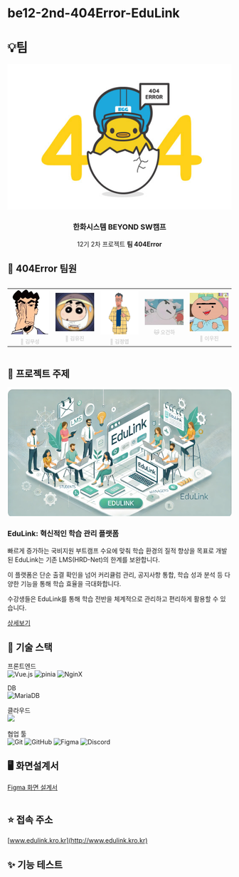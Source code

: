 # be12-2nd-404Error-EduLink

# 💡팀

<div align=center>
  <img src="./images/team.png" /> <br>
    <h3>한화시스템 BEYOND SW캠프 </h3>
    <p>12기 2차 프로젝트 <strong>팀 404Error</strong></p>
</div>


## 🤚 404Error 팀원
<div style="display: flex; justify-content: center;">
  <table  align="center">
    <tbody>
      <tr>
        <td align="center"><a href="https://github.com/museongkim0" style="text-decoration: none; color: lightgray;"><img src="./images/팀원소개/ms.jpg" width="100px;" height="100px;" background-size="cover;" alt=""/><br /><sub><b> 🐯 김무성</b></sub></a><br /></td>
        <td align="center"><a href="https://github.com/kuj7882" style="text-decoration: none; color: lightgray;"><img src="./images/팀원소개/yj.jpg" width="100px;"  alt=""/><br /><sub><b> 🐶 김유진</b></sub></a><br /></td>
        <td align="center"><a href="https://github.com/GoodLeaf" style="text-decoration: none; color: lightgray;"><img src="./images/팀원소개/jy.png" width="100px;" height="100px;" alt=""/><br /><sub><b> 🐺 김정엽</b></sub></a><br /></td>
        <td align="center"><a href="https://github.com/gunha0405" style="text-decoration: none; color: lightgray;"><img src="./images/팀원소개/gh.jpg" width="100px;" alt=""/><br /><sub><b> 🐱 오건하</b></sub></a><br /></td>
        <td align="center"><a href="https://github.com/leewoojin12" style="text-decoration: none; color: lightgray;"><img src="./images/팀원소개/wj.jpg" width="100px;" alt=""/><br /><sub><b> 🦁 이우진</b></sub></a><br /></td>
      </tr>
    </tbody>
  </table>
</div>

## 📌 프로젝트 주제 
<div align="center">
    <img src="./images/service.png" /> <br>
</div>


### EduLink: 혁신적인 학습 관리 플랫폼
빠르게 증가하는 국비지원 부트캠프 수요에 맞춰 학습 환경의 질적 향상을 목표로 개발된 EduLink는 기존 LMS(HRD-Net)의 한계를 보완합니다.   

이 플랫폼은 단순 출결 확인을 넘어 커리큘럼 관리, 공지사항 통합, 학습 성과 분석 등 다양한 기능을 통해 학습 효율을 극대화합니다.   

수강생들은 EduLink를 통해 학습 전반을 체계적으로 관리하고 편리하게 활용할 수 있습니다.

[상세보기](https://github.com/beyond-sw-camp/be12-1st-404Error-EduLink/blob/main/README.md)

## 🔧 기술 스택
프론트엔드  
![Vue.js](https://img.shields.io/badge/vue.js-%2335495e.svg?style=for-the-badge&logo=vuedotjs&logoColor=%234FC08D) 
![pinia](https://img.shields.io/badge/Pinia-f7d336?style=for-the-badge&logo=pinia&logoColor=white) 
![NginX](https://img.shields.io/badge/NginX-009639?style=for-the-badge&logo=nginx&logoColor=white)  
<!-- 백엔드  
![](https://img.shields.io/badge/Spring%20Boot-6DB33F?style=for-the-badge&logo=Spring-Boot&logoColor=white) ![](https://img.shields.io/badge/Spring_Security-6DB33F?style=for-the-badge&logo=Spring-Security&logoColor=white) ![JWT](https://img.shields.io/badge/JWT-%232F7D32.svg?style=for-the-badge&logo=json-web-tokens&logoColor=white)  
DB   -->
DB<br>
![MariaDB](https://img.shields.io/badge/MariaDB-003545?style=for-the-badge&logo=mariadb&logoColor=white) 
<!-- ![Amazon RDS](https://img.shields.io/badge/Amazon%20RDS-527FFF?style=for-the-badge&logo=Amazon%20RDS&logoColor=white) 
![Redis](https://img.shields.io/badge/Redis-%23D92D2A.svg?style=for-the-badge&logo=redis&logoColor=white)   -->
클라우드  
![](https://img.shields.io/badge/Amazon%20EC2-FF9900?style=for-the-badge&logo=Amazon%20EC2&logoColor=white) 
<!-- ![](https://img.shields.io/badge/Amazon%20S3-569A31?style=for-the-badge&logo=Amazon%20S3&logoColor=white)   -->
협업 툴  
![Git](https://img.shields.io/badge/git-%23F05033.svg?style=for-the-badge&logo=git&logoColor=white) 
![GitHub](https://img.shields.io/badge/github-%23121011.svg?style=for-the-badge&logo=github&logoColor=white)
![Figma](https://img.shields.io/badge/Figma-%232C2E3A.svg?style=for-the-badge&logo=figma&logoColor=white)
![Discord](https://img.shields.io/badge/Discord-00599C?style=for-the-badge&logo=discord&logoColor=white) 


## 🖥️ 화면설계서
<a href="https://www.figma.com/design/zYTJiMBo84amcSbHL014bU/%ED%99%94%EB%A9%B4%EC%84%A4%EA%B3%84?node-id=0-1&t=BtJnVvSe2hqNxcLs-1">Figma 화면 설계서</a> 
<br/><br/>

<!--## 🔧 시스템 아키텍처
 <img src="img/시스템_아키텍처.png" alt="시스템 아키텍처" style="width:75%;"/>
<details>
<summary> Amazon RDS </summary>
 
- 별도의 설치과정 없이 편리하게 DB를 구성하기 위해 Amazon RDS를 사용했습니다.
</details>

<details>
<summary> Amazon S3 </summary>

- 상품의 썸네일, 상세 이미지 등 상품과 관련된 이미지를 저장하기 위해 S3를 사용하였습니다.
</details>

<details>
<summary> Backend Server </summary>

- EC2를 이용하여 서버를 배포했습니다.
- 동일한 EC2에 In-Memory 기반의 DB인 Redis 서버를 설치하여 이메일 인증을 빠르게 처리할 수 있도록 하였습니다. 또한, 데이터에 유효 시간(3분)을 설정하여 유효 시간이 지난 데이터는 자동으로 삭제되도록 처리했습니다.
</details>
<details>
<summary> Frontend Server </summary>

- Frontend Server와 Backend Server는 각각 다른 인스턴스에서 실행되고 있기 때문에 CORS 에러 없이 통신하기 위해서 Proxy Pass 기능이 필요했습니다.
- 이 기능을 위해 EC2에 Nginx를 실행시켰습니다.
</details>
<details>
<summary> PortOne </summary>

- 상품 결제를 위해 PG사의 결제 대행 서비스 중 하나인 PortOne을 사용하였습니다.
</details> -->

## ⭐ 접속 주소
[www.edulink.kro.kr](http://www.edulink.kro.kr)

## ✨ 기능 테스트
<!-- <details>
<summary> User </summary>

### 회원가입
![](/img/기능구현/유저_회원가입.gif)
### 로그인
![](/img/기능구현/유저_로그인.gif)
</details>
<details>
<summary> Company </summary>

### 회원가입
![](/img/기능구현/사업자_회원가입.gif)
### 로그인
![](/img/기능구현/사업자_로그인_상품수정.gif)
</details>
<details>
<summary> Item </summary>

### 상품조회
![](/img/기능구현/상품_조회.gif)
### 상품검색
![](/img/기능구현/상품_검색.gif)
### 장바구니 담기
![](/img/기능구현/상품_장바구니.gif)
### 상품 등록
![](/img/기능구현/상품_등록.gif)
</details>
<details>
<summary> Cart </summary>

### 장바구니 페이지
![](/img/기능구현/장바구니.gif)
</details>
<details>
<summary> Order </summary>

### 카카오페이 결제
![](/img/기능구현/카카오페이_결제.gif)
### 카카오페이 환불
![](/img/기능구현/카카오페이_결제환불.gif)
</details>
<details>
<summary> Recipe </summary>

### 레시피 등록
![](/img/기능구현/레시피_작성.gif)
### 레시피 목록
![](/img/기능구현/레시피_리스트조회.gif)
### 레시피 상세
![](/img/기능구현/레시피_상세조회.gif)
</details>
<details>
<summary> Mypage(User)  </summary>

### 주문내역
![](/img/기능구현/마이페이지_주문내역.gif)
### 주소
![](/img/기능구현/마이페이지_주소.gif)
### 키워드
![](/img/기능구현/마이페이지_키워드.gif)
</details>
<details>
<summary> Mypage(Company)  </summary>

### 주문관리
![](/img/기능구현/사업자_주문관리.gif)
### 주문관리-송장번호입력
![](/img/기능구현/사업자_송장번호입력.gif)
### 상품등록
![](/img/기능구현/상품_등록.gif)
### 상품목록 조회/수정
![](/img/기능구현/사업자_상품목록_조회수정.gif)
</details> -->